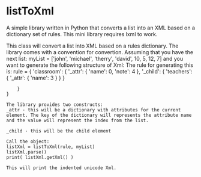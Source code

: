 listToXml
=========

A simple library written in Python that converts  a list into an XML based on a dictionary set of rules. This mini library requires lxml to work.

This class will convert a list into XML
	based on a rules dictionary.
	The library comes with a convention for convertion. Assuming
	that you have the next list:
	myList = ['john', 'michael', 'therry', 'david', 10, 5, 12, 7]
	and you want to generate the following structure of Xml:
	<classroom>
		<student name="john" note="10" />
		<student name="therry" note="12" />
		<teachers>
			<teacher name="david" />
		</teachers>
	</classroom>
	The rule for generating this is:
	rule = {
		'classroom':
		{
			'_attr':
			{
				'name': 0,
				'note': 4
			},
			'_child':
			{
				'teachers':
				{
					'_attr':
					{
						'name': 3
					}
				}
			}

		}
	}

	The library provides two constructs:
	_attr - this will be a dictionary with attributes for the current element. The key of the dictionary will represents the attribute name and the value will represent the index from the list.

	_child - this will be the child element

	Call the object:
	listXml = listToXml(rule, myList)
	listXml.parse()
	print( listXml.getXml() ) 
	
	This will print the indented unicode Xml.


